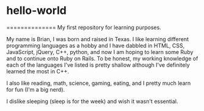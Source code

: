 # hello-world
==============
My first repository for learning purposes.

My name is Brian, I was born and raised in Texas. I like learning different programming languages as a hobby
and I have dabbled in HTML, CSS, JavaScript, jQuery, C++, python, and now I am hoping to learn some Ruby and to continue
onto Ruby on Rails. To be honest, my working knowledge of each of the languages I've listed is pretty shallow although
I've definitely learned the most in C++.

I also like reading, math, science, gaming, eating, and I pretty much learn for fun (I'm a big nerd).

I dislike sleeping (sleep is for the week) and wish it wasn't essential. 
